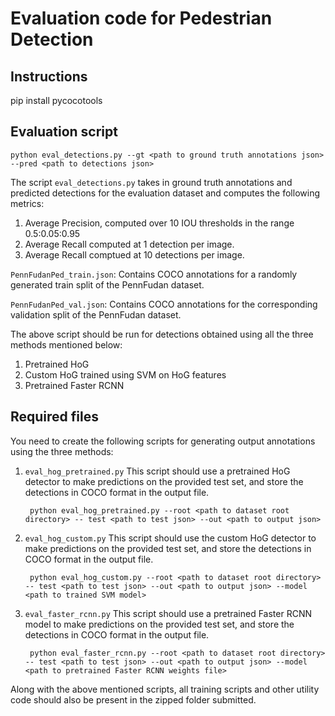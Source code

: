 
# Evaluation code for Pedestrian Detection

## Instructions

pip install pycocotools

## Evaluation script

    python eval_detections.py --gt <path to ground truth annotations json> --pred <path to detections json>

The script `eval_detections.py` takes in ground truth annotations and predicted detections for the evaluation dataset and computes the following metrics:

1. Average Precision, computed over 10 IOU thresholds in the range 0.5:0.05:0.95
2. Average Recall computed at 1 detection per image.
3. Average Recall comptued at 10 detections per image.

`PennFudanPed_train.json`:  Contains COCO annotations for a randomly generated train split of the PennFudan dataset.

`PennFudanPed_val.json`:  Contains COCO annotations for the corresponding validation split of the PennFudan dataset.

The above script should be run for detections obtained using all the three methods mentioned below:

1. Pretrained HoG
2. Custom HoG trained using SVM on HoG features
3. Pretrained Faster RCNN

## Required files

You need to create the following scripts for generating output annotations using the three methods:

1. `eval_hog_pretrained.py`
    This script should use a pretrained HoG detector to make predictions on the provided test set, and store the detections in COCO format in the output file.

        python eval_hog_pretrained.py --root <path to dataset root directory> -- test <path to test json> --out <path to output json>

2. `eval_hog_custom.py`
   This script should use the custom HoG detector to make predictions on the provided test set, and store the detections in COCO format in the output file.

        python eval_hog_custom.py --root <path to dataset root directory> -- test <path to test json> --out <path to output json> --model <path to trained SVM model>

3. `eval_faster_rcnn.py`
   This script should use a pretrained Faster RCNN model to make predictions on the provided test set, and store the detections in COCO format in the output file.

        python eval_faster_rcnn.py --root <path to dataset root directory> -- test <path to test json> --out <path to output json> --model <path to pretrained Faster RCNN weights file>

Along with the above mentioned scripts, all training scripts and other utility code should also be present in the zipped folder submitted.
